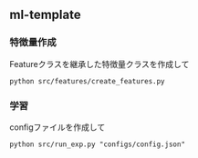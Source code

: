 ## ml-template
### 特徴量作成
Featureクラスを継承した特徴量クラスを作成して
```
python src/features/create_features.py
```

### 学習
configファイルを作成して
```
python src/run_exp.py "configs/config.json"
```
